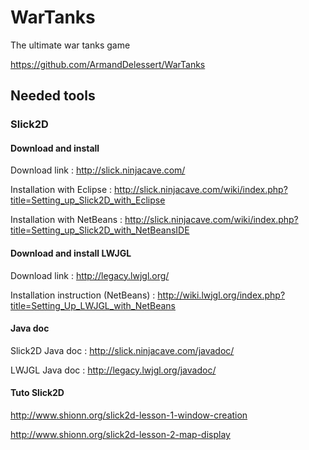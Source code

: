 # WarTanks

The ultimate war tanks game

https://github.com/ArmandDelessert/WarTanks


## Needed tools

### Slick2D

#### Download and install

Download link :
http://slick.ninjacave.com/

Installation with Eclipse :
http://slick.ninjacave.com/wiki/index.php?title=Setting_up_Slick2D_with_Eclipse

Installation with NetBeans :
http://slick.ninjacave.com/wiki/index.php?title=Setting_up_Slick2D_with_NetBeansIDE

#### Download and install LWJGL

Download link :
http://legacy.lwjgl.org/

Installation instruction (NetBeans) :
http://wiki.lwjgl.org/index.php?title=Setting_Up_LWJGL_with_NetBeans

#### Java doc

Slick2D Java doc :
http://slick.ninjacave.com/javadoc/

LWJGL Java doc :
http://legacy.lwjgl.org/javadoc/

#### Tuto Slick2D

http://www.shionn.org/slick2d-lesson-1-window-creation

http://www.shionn.org/slick2d-lesson-2-map-display

